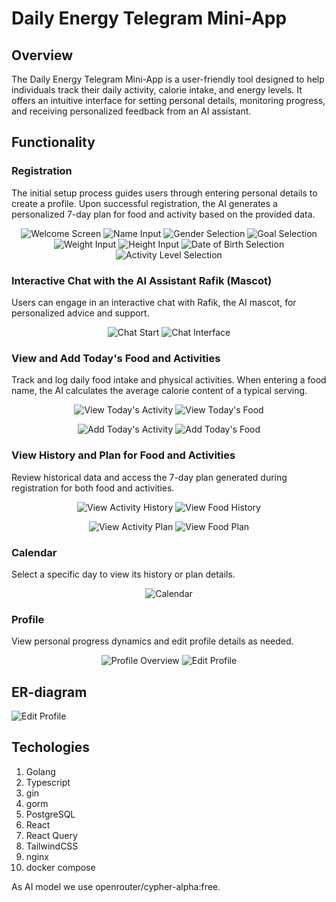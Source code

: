 # Daily Energy Telegram Mini-App

## Overview
The Daily Energy Telegram Mini-App is a user-friendly tool designed to help individuals track their daily activity, calorie intake, and energy levels. It offers an intuitive interface for setting personal details, monitoring progress, and receiving personalized feedback from an AI assistant.

## Functionality

### Registration
The initial setup process guides users through entering personal details to create a profile. Upon successful registration, the AI generates a personalized 7-day plan for food and activity based on the provided data.  
<p align="center">
  <img src="misc/img/greeting.png" style="max-height: 300px;" alt="Welcome Screen">  
  <img src="misc/img/input_name.png" style="max-height: 300px;" alt="Name Input">  
  <img src="misc/img/choose_gender.png" style="max-height: 300px;" alt="Gender Selection">  
  <img src="misc/img/choose_aim.png" style="max-height: 300px;" alt="Goal Selection">  
  <img src="misc/img/choose_weight.png" style="max-height: 300px;" alt="Weight Input">  
  <img src="misc/img/choose_height.png" style="max-height: 300px;" alt="Height Input">  
  <img src="misc/img/choose_day_of_birth.png" style="max-height: 300px;" alt="Date of Birth Selection">  
  <img src="misc/img/choose_physical_activity.png" style="max-height: 300px;" alt="Activity Level Selection">  
</p>

### Interactive Chat with the AI Assistant Rafik (Mascot)
Users can engage in an interactive chat with Rafik, the AI mascot, for personalized advice and support.  
<p align="center">
  <img src="misc/img/ai_chat_start.png" style="max-height: 300px;" alt="Chat Start">  
  <img src="misc/img/ai_chat.png" style="max-height: 300px;" alt="Chat Interface">  
</p>

### View and Add Today's Food and Activities
Track and log daily food intake and physical activities. When entering a food name, the AI calculates the average calorie content of a typical serving.  
<p align="center">
  <img src="misc/img/view_today_activity.png" style="max-height: 300px;" alt="View Today's Activity">  
  <img src="misc/img/view_today_food.png" style="max-height: 300px;" alt="View Today's Food">  
</p>
<p align="center">
  <img src="misc/img/add_today_activity.png" style="max-height: 300px;" alt="Add Today's Activity">  
  <img src="misc/img/add_today_food.png" style="max-height: 300px;" alt="Add Today's Food">  
</p>

### View History and Plan for Food and Activities
Review historical data and access the 7-day plan generated during registration for both food and activities.  
<p align="center">
  <img src="misc/img/view_history_activity.png" style="max-height: 300px;" alt="View Activity History">  
  <img src="misc/img/view_history_food.png" style="max-height: 300px;" alt="View Food History">
</p>
<p align="center">
  <img src="misc/img/view_activity_plan.png" style="max-height: 300px;" alt="View Activity Plan">  
  <img src="misc/img/view_food_plan.png" style="max-height: 300px;" alt="View Food Plan">  
</p>

### Calendar
Select a specific day to view its history or plan details.  
<p align="center">
  <img src="misc/img/calendar.png" style="max-height: 300px;" alt="Calendar">  
</p>

### Profile
View personal progress dynamics and edit profile details as needed.  
<p align="center">
  <img src="misc/img/profile.png" style="max-height: 300px;" alt="Profile Overview">  
  <img src="misc/img/edit_profile.png" style="max-height: 300px;" alt="Edit Profile">  
</p>

## ER-diagram

<img src="misc/img/er-diagram.svg" style="max-height: 500px;" alt="Edit Profile">

## Techologies

1. Golang
2. Typescript
3. gin
4. gorm
5. PostgreSQL
6. React
7. React Query
8. TailwindCSS
9. nginx
10. docker compose

As AI model we use openrouter/cypher-alpha:free.
